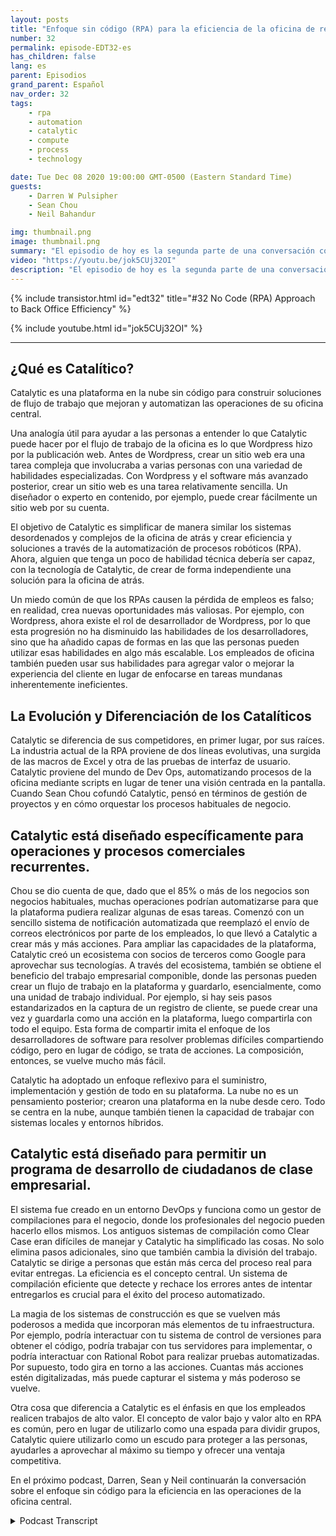 ```yaml
---
layout: posts
title: "Enfoque sin código (RPA) para la eficiencia de la oficina de respaldo."
number: 32
permalink: episode-EDT32-es
has_children: false
lang: es
parent: Episodios
grand_parent: Español
nav_order: 32
tags:
    - rpa
    - automation
    - catalytic
    - compute
    - process
    - technology

date: Tue Dec 08 2020 19:00:00 GMT-0500 (Eastern Standard Time)
guests:
    - Darren W Pulsipher
    - Sean Chou
    - Neil Bahandur

img: thumbnail.png
image: thumbnail.png
summary: "El episodio de hoy es la segunda parte de una conversación con Sean Chou, CEO de Catalytic, y Neil Bahadur, Jefe de Asociaciones de Catalytic. Hablan con Darren sobre su enfoque sin código para la eficiencia de la oficina trasera con una plataforma que utiliza tecnología de RPA y AI."
video: "https://youtu.be/jok5CUj32OI"
description: "El episodio de hoy es la segunda parte de una conversación con Sean Chou, CEO de Catalytic, y Neil Bahadur, Jefe de Asociaciones de Catalytic. Hablan con Darren sobre su enfoque sin código para la eficiencia de la oficina trasera con una plataforma que utiliza tecnología de RPA y AI."
---
```


<div>
{% include transistor.html id="edt32" title="#32 No Code (RPA) Approach to Back Office Efficiency" %}

{% include youtube.html id="jok5CUj32OI" %}
</div>

---

## ¿Qué es Catalítico?

Catalytic es una plataforma en la nube sin código para construir soluciones de flujo de trabajo que mejoran y automatizan las operaciones de su oficina central.

Una analogía útil para ayudar a las personas a entender lo que Catalytic puede hacer por el flujo de trabajo de la oficina es lo que Wordpress hizo por la publicación web. Antes de Wordpress, crear un sitio web era una tarea compleja que involucraba a varias personas con una variedad de habilidades especializadas. Con Wordpress y el software más avanzado posterior, crear un sitio web es una tarea relativamente sencilla. Un diseñador o experto en contenido, por ejemplo, puede crear fácilmente un sitio web por su cuenta.

El objetivo de Catalytic es simplificar de manera similar los sistemas desordenados y complejos de la oficina de atrás y crear eficiencia y soluciones a través de la automatización de procesos robóticos (RPA). Ahora, alguien que tenga un poco de habilidad técnica debería ser capaz, con la tecnología de Catalytic, de crear de forma independiente una solución para la oficina de atrás.

Un miedo común de que los RPAs causen la pérdida de empleos es falso; en realidad, crea nuevas oportunidades más valiosas. Por ejemplo, con Wordpress, ahora existe el rol de desarrollador de Wordpress, por lo que esta progresión no ha disminuido las habilidades de los desarrolladores, sino que ha añadido capas de formas en las que las personas pueden utilizar esas habilidades en algo más escalable. Los empleados de oficina también pueden usar sus habilidades para agregar valor o mejorar la experiencia del cliente en lugar de enfocarse en tareas mundanas inherentemente ineficientes.

## La Evolución y Diferenciación de los Catalíticos

Catalytic se diferencia de sus competidores, en primer lugar, por sus raíces. La industria actual de la RPA proviene de dos líneas evolutivas, una surgida de las macros de Excel y otra de las pruebas de interfaz de usuario. Catalytic proviene del mundo de Dev Ops, automatizando procesos de la oficina mediante scripts en lugar de tener una visión centrada en la pantalla. Cuando Sean Chou cofundó Catalytic, pensó en términos de gestión de proyectos y en cómo orquestar los procesos habituales de negocio.

## Catalytic está diseñado específicamente para operaciones y procesos comerciales recurrentes.

Chou se dio cuenta de que, dado que el 85% o más de los negocios son negocios habituales, muchas operaciones podrían automatizarse para que la plataforma pudiera realizar algunas de esas tareas. Comenzó con un sencillo sistema de notificación automatizada que reemplazó el envío de correos electrónicos por parte de los empleados, lo que llevó a Catalytic a crear más y más acciones. Para ampliar las capacidades de la plataforma, Catalytic creó un ecosistema con socios de terceros como Google para aprovechar sus tecnologías. A través del ecosistema, también se obtiene el beneficio del trabajo empresarial componible, donde las personas pueden crear un flujo de trabajo en la plataforma y guardarlo, esencialmente, como una unidad de trabajo individual. Por ejemplo, si hay seis pasos estandarizados en la captura de un registro de cliente, se puede crear una vez y guardarla como una acción en la plataforma, luego compartirla con todo el equipo. Esta forma de compartir imita el enfoque de los desarrolladores de software para resolver problemas difíciles compartiendo código, pero en lugar de código, se trata de acciones. La composición, entonces, se vuelve mucho más fácil.

Catalytic ha adoptado un enfoque reflexivo para el suministro, implementación y gestión de todo en su plataforma. La nube no es un pensamiento posterior; crearon una plataforma en la nube desde cero. Todo se centra en la nube, aunque también tienen la capacidad de trabajar con sistemas locales y entornos híbridos.

## Catalytic está diseñado para permitir un programa de desarrollo de ciudadanos de clase empresarial.

El sistema fue creado en un entorno DevOps y funciona como un gestor de compilaciones para el negocio, donde los profesionales del negocio pueden hacerlo ellos mismos. Los antiguos sistemas de compilación como Clear Case eran difíciles de manejar y Catalytic ha simplificado las cosas. No solo elimina pasos adicionales, sino que también cambia la división del trabajo. Catalytic se dirige a personas que están más cerca del proceso real para evitar entregas. La eficiencia es el concepto central. Un sistema de compilación eficiente que detecte y rechace los errores antes de intentar entregarlos es crucial para el éxito del proceso automatizado.

La magia de los sistemas de construcción es que se vuelven más poderosos a medida que incorporan más elementos de tu infraestructura. Por ejemplo, podría interactuar con tu sistema de control de versiones para obtener el código, podría trabajar con tus servidores para implementar, o podría interactuar con Rational Robot para realizar pruebas automatizadas. Por supuesto, todo gira en torno a las acciones. Cuantas más acciones estén digitalizadas, más puede capturar el sistema y más poderoso se vuelve.

Otra cosa que diferencia a Catalytic es el énfasis en que los empleados realicen trabajos de alto valor. El concepto de valor bajo y valor alto en RPA es común, pero en lugar de utilizarlo como una espada para dividir grupos, Catalytic quiere utilizarlo como un escudo para proteger a las personas, ayudarles a aprovechar al máximo su tiempo y ofrecer una ventaja competitiva.

En el próximo podcast, Darren, Sean y Neil continuarán la conversación sobre el enfoque sin código para la eficiencia en las operaciones de la oficina central.



<details>
<summary> Podcast Transcript </summary>

<p></p>

</details>
